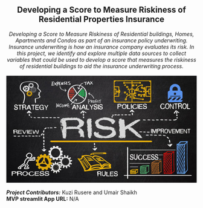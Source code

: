 ## <center> **Developing a Score to Measure Riskiness of Residential Properties Insurance** 

<center><em>Developing a Score to Measure Riskiness of Residential buildings, Homes, Apartments and Condos as part of an insurance policy underwriting. Insurance underwriting is how an insurance company evaluates its risk. In this project, we identify and explore multiple data sources to collect variables that could be used to develop a score that measures the riskiness of residential buildings to aid the insurance underwriting process.</em></center>
<br>
<center><img src="https://github.com/kkrusere/Developing-a-Score-to-Measure-Riskiness-of-Residential-Properties-Insurance/blob/main/assets/real-estate-risk.jpg?raw=1" width=600/></center>

***Project Contributors:*** Kuzi Rusere and Umair Shaikh<br>
**MVP streamlit App URL:** N/A
